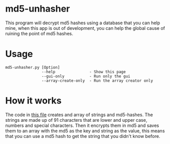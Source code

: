 # md5-unhasher
This program will decrypt md5 hashes using a database that you can help mine, when this app is out of development, you can help the global cause of ruining the point of md5 hashes.

# Usage 
```
md5-unhasher.py [Option]  
                --help               - Show this page  
                --gui-only           - Run only the gui  
                --array-create-only  - Run the array creator only
```

# How it works
The code in [this file](https://github.com/stemboy/md5-unhasher/blob/main/misc/array_creator.py) creates and array of strings and md5-hashes. The strings are made up of 91 characters that are lower and upper case, numbers and special characters. Then it encrypts them in md5 and saves them to an array with the md5 as the key and string as the value, this means that you can use a md5 hash to get the string that you didn't know before.
